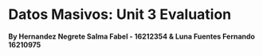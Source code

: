 # Datos Masivos: Unit 3 Evaluation
**By Hernandez Negrete Salma Fabel - 16212354 & Luna Fuentes Fernando 16210975**